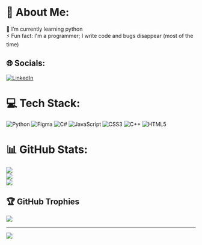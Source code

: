 # 💫 About Me:
🌱 I’m currently learning python<br>⚡ Fun fact: I'm a programmer; I write code and bugs disappear (most of the time)


## 🌐 Socials:
[![LinkedIn](https://img.shields.io/badge/LinkedIn-%230077B5.svg?logo=linkedin&logoColor=white)](https://linkedin.com/in/tugceekarakus) 

# 💻 Tech Stack:
![Python](https://img.shields.io/badge/python-3670A0?style=for-the-badge&logo=python&logoColor=ffdd54) ![Figma](https://img.shields.io/badge/figma-%23F24E1E.svg?style=for-the-badge&logo=figma&logoColor=white) ![C#](https://img.shields.io/badge/c%23-%23239120.svg?style=for-the-badge&logo=csharp&logoColor=white) ![JavaScript](https://img.shields.io/badge/javascript-%23323330.svg?style=for-the-badge&logo=javascript&logoColor=%23F7DF1E) ![CSS3](https://img.shields.io/badge/css3-%231572B6.svg?style=for-the-badge&logo=css3&logoColor=white) ![C++](https://img.shields.io/badge/c++-%2300599C.svg?style=for-the-badge&logo=c%2B%2B&logoColor=white) ![HTML5](https://img.shields.io/badge/html5-%23E34F26.svg?style=for-the-badge&logo=html5&logoColor=white)
# 📊 GitHub Stats:
![](https://github-readme-stats.vercel.app/api?username=tugcekarakuss&theme=nightowl&hide_border=false&include_all_commits=true&count_private=false)<br/>
![](https://github-readme-streak-stats.herokuapp.com/?user=tugcekarakuss&theme=nightowl&hide_border=false)<br/>
![](https://github-readme-stats.vercel.app/api/top-langs/?username=tugcekarakuss&theme=nightowl&hide_border=false&include_all_commits=true&count_private=false&layout=compact)

## 🏆 GitHub Trophies
![](https://github-profile-trophy.vercel.app/?username=tugcekarakuss&theme=tokyonight&no-frame=false&no-bg=true&margin-w=4)

---
[![](https://visitcount.itsvg.in/api?id=tugcekarakuss&icon=9&color=1)](https://visitcount.itsvg.in)

<!-- Proudly created with GPRM ( https://gprm.itsvg.in ) -->
